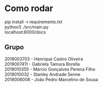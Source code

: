 # Como rodar

pip install -r requirements.txt  
python3 ./src/main.py  
localhost:8000/docs

## Grupo
2018003703 - Henrique Castro Oliveira  
2019007411 - Gabriela Tamura Borella  
2019010355 - Márcio Gonçalves Pereira Filho  
2019010032 - Stanley Andrade Senne  
2018006008 - João Pedro Marcelino de Sousa  
